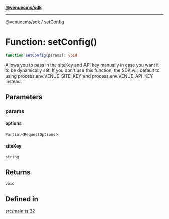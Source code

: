 [**@venuecms/sdk**](../Index.md)

***

[@venuecms/sdk](../Index.md) / setConfig

# Function: setConfig()

```ts
function setConfig(params): void
```

Allows you to pass in the siteKey and API key manually in case you want it to be dynamically set. If you don't use this function, the SDK will default to using process.env.VENUE_SITE_KEY and process.env.VENUE_API_KEY instead.

## Parameters

### params

#### options

`Partial`\<`RequestOptions`\>

#### siteKey

`string`

## Returns

`void`

## Defined in

[src/main.ts:32](https://github.com/venuecms/sdk/blob/32df3b17009bdabf1585f0511b8fa69e1587fc03/src/main.ts#L32)
